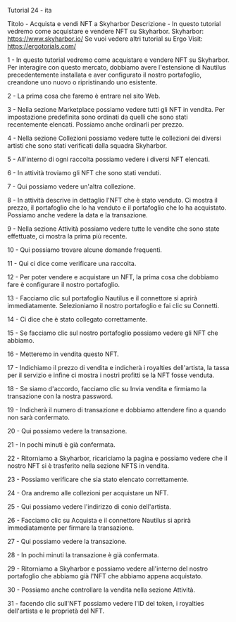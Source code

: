 Tutorial 24 - ita

Titolo - Acquista e vendi NFT a Skyharbor
Descrizione - In questo tutorial vedremo come acquistare e vendere NFT su Skyharbor.
Skyharbor: https://www.skyharbor.io/
Se vuoi vedere altri tutorial su Ergo Visit: https://ergotorials.com/

1 - In questo tutorial vedremo come acquistare e vendere NFT su Skyharbor. Per interagire con questo mercato, dobbiamo avere l'estensione di Nautilus precedentemente installata e aver configurato il nostro portafoglio, creandone uno nuovo o ripristinando uno esistente.

2 - La prima cosa che faremo è entrare nel sito Web.

3 - Nella sezione Marketplace possiamo vedere tutti gli NFT in vendita. Per impostazione predefinita sono ordinati da quelli che sono stati recentemente elencati. Possiamo anche ordinarli per prezzo.

4 - Nella sezione Collezioni possiamo vedere tutte le collezioni dei diversi artisti che sono stati verificati dalla squadra Skyharbor.

5 - All'interno di ogni raccolta possiamo vedere i diversi NFT elencati.

6 - In attività troviamo gli NFT che sono stati venduti.

7 - Qui possiamo vedere un'altra collezione.

8 - In attività descrive in dettaglio l'NFT che è stato venduto. Ci mostra il prezzo, il portafoglio che lo ha venduto e il portafoglio che lo ha acquistato. Possiamo anche vedere la data e la transazione.

9 - Nella sezione Attività possiamo vedere tutte le vendite che sono state effettuate, ci mostra la prima più recente.

10 - Qui possiamo trovare alcune domande frequenti.

11 - Qui ci dice come verificare una raccolta.

12 - Per poter vendere e acquistare un NFT, la prima cosa che dobbiamo fare è configurare il nostro portafoglio.

13 - Facciamo clic sul portafoglio Nautilus e il connettore si aprirà immediatamente. Selezioniamo il nostro portafoglio e fai clic su Connetti.

14 - Ci dice che è stato collegato correttamente.

15 - Se facciamo clic sul nostro portafoglio possiamo vedere gli NFT che abbiamo.

16 - Metteremo in vendita questo NFT.

17 - Indichiamo il prezzo di vendita e indicherà i royalties dell'artista, la tassa per il servizio e infine ci mostra i nostri profitti se la NFT fosse venduta.

18 - Se siamo d'accordo, facciamo clic su Invia vendita e firmiamo la transazione con la nostra password.

19 - Indicherà il numero di transazione e dobbiamo attendere fino a quando non sarà confermato.

20 - Qui possiamo vedere la transazione.

21 - In pochi minuti è già confermata.

22 - Ritorniamo a Skyharbor, ricariciamo la pagina e possiamo vedere che il nostro NFT si è trasferito nella sezione NFTS in vendita.

23 - Possiamo verificare che sia stato elencato correttamente.

24 - Ora andremo alle collezioni per acquistare un NFT.

25 - Qui possiamo vedere l'indirizzo di conio dell'artista.

26 - Facciamo clic su Acquista e il connettore Nautilus si aprirà immediatamente per firmare la transazione.

27 - Qui possiamo vedere la transazione.

28 - In pochi minuti la transazione è già confermata.

29 - Ritorniamo a Skyharbor e possiamo vedere all'interno del nostro portafoglio che abbiamo già l'NFT che abbiamo appena acquistato.

30 - Possiamo anche controllare la vendita nella sezione Attività.

31 - facendo clic sull'NFT possiamo vedere l'ID del token, i royalties dell'artista e le proprietà del NFT.
